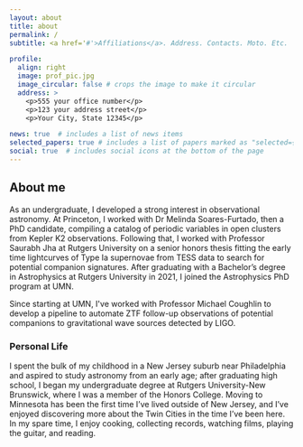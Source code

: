 ```yaml
---
layout: about
title: about
permalink: /
subtitle: <a href='#'>Affiliations</a>. Address. Contacts. Moto. Etc.

profile:
  align: right
  image: prof_pic.jpg
  image_circular: false # crops the image to make it circular
  address: >
    <p>555 your office number</p>
    <p>123 your address street</p>
    <p>Your City, State 12345</p>

news: true  # includes a list of news items
selected_papers: true # includes a list of papers marked as "selected={true}"
social: true  # includes social icons at the bottom of the page
---
```


## About me
As an undergraduate, I developed a strong interest in observational astronomy. At Princeton, I worked with Dr Melinda Soares-Furtado, then a PhD candidate, compiling a catalog of periodic variables in open clusters from Kepler K2 observations. Following that, I worked with Professor Saurabh Jha at Rutgers University on a senior honors thesis fitting the early time lightcurves of Type Ia supernovae from TESS data to search for potential companion signatures. After graduating with a Bachelor’s degree in Astrophysics at Rutgers University in 2021, I joined the Astrophysics PhD program at UMN. 

Since starting at UMN, I've worked with Professor Michael Coughlin to develop a pipeline to automate ZTF follow-up observations of potential companions to gravitational wave sources detected by LIGO. 

### Personal Life
I spent the bulk of my childhood in a New Jersey suburb near Philadelphia and aspired to study astronomy from an early age; after graduating high school, I began my undergraduate degree at Rutgers University-New Brunswick, where I was a member of the Honors College. Moving to Minnesota has been the first time I’ve lived outside of New Jersey, and I’ve enjoyed discovering more about the Twin Cities in the time I’ve been here. In my spare time, I enjoy cooking, collecting records, watching films, playing the guitar, and reading.  
